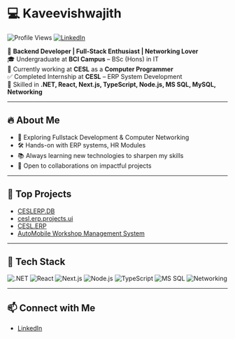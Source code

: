 # 💻 Kaveevishwajith

![Profile Views](https://komarev.com/ghpvc/?username=kaveevishwajith&color=blue)
[![LinkedIn](https://img.shields.io/badge/LinkedIn-Kaveen%20Vishwajith-blue?logo=linkedin&style=flat-square)](https://www.linkedin.com/in/kaveen-vishwajith-435436254?utm_source=share&utm_campaign=share_via&utm_content=profile&utm_medium=android_app)

🚀 **Backend Developer | Full-Stack Enthusiast | Networking Lover**  
🎓 Undergraduate at **BCI Campus** – BSc (Hons) in IT  
💼 Currently working at **CESL** as a **Computer Programmer**  
✅ Completed Internship at **CESL** – ERP System Development  
🎯 Skilled in **.NET, React, Next.js, TypeScript, Node.js, MS SQL, MySQL, Networking**  
  

---

## 🔥 About Me

- 🌱 Exploring Fullstack  Development & Computer Networking 
- 🛠️ Hands-on with ERP systems, HR Modules 
- 📚 Always learning new technologies to sharpen my skills  
- 🤝 Open to collaborations on impactful projects  

---

## 🚩 Top Projects

- [CESLERP.DB](https://github.com/ceslerp/CESLERP.DB)
- [cesl.erp.projects.ui](https://github.com/ceslerp/cesl.erp.projects.ui)
- [CESL.ERP](https://github.com/ceslerp/CESL.ERP)
- [AutoMobile Workshop Management System](https://github.com/JohnEdwinR/AutoMobile_Workshop_Management_System)

---

## 🧰 Tech Stack

![.NET](https://img.shields.io/badge/.NET-512BD4?logo=dotnet&logoColor=white&style=flat-square)
![React](https://img.shields.io/badge/React-61DAFB?logo=react&logoColor=black&style=flat-square)
![Next.js](https://img.shields.io/badge/Next.js-000000?logo=next.js&logoColor=white&style=flat-square)
![Node.js](https://img.shields.io/badge/Node.js-339933?logo=node.js&logoColor=white&style=flat-square)
![TypeScript](https://img.shields.io/badge/TypeScript-007ACC?logo=typescript&logoColor=white&style=flat-square)
![MS SQL](https://img.shields.io/badge/MS%20SQL-CC2927?logo=microsoft-sql-server&logoColor=white&style=flat-square)
![Networking](https://img.shields.io/badge/Networking-00A8E8?style=flat-square)

---

## 📫 Connect with Me

- [LinkedIn](https://www.linkedin.com/in/kaveen-vishwajith-435436254?utm_source=share&utm_campaign=share_via&utm_content=profile&utm_medium=android_app)

<!--
If you’d like to add a profile photo or more social links, let me know!
-->

